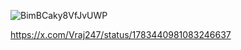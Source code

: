 
![BimBCaky8VfJvUWP](https://github.com/Vraj247/youtubeSplash/assets/14306259/b8c6ba85-5da9-4777-afe5-352b3008bd71)

https://x.com/Vraj247/status/1783440981083246637
